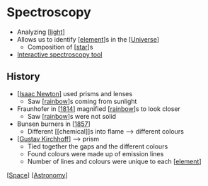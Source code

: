 # Spectroscopy

- Analyzing [[light]]
- Allows us to identify [[element]]s in the [[Universe]]
  - Composition of [[star]]s
- [Interactive spectroscopy tool](http://www.jjdebenedictis.com/Spectroscopy/)

## History

- [[Isaac Newton]] used prisms and lenses
  - Saw [[rainbow]]s coming from sunlight
- Fraunhofer in [[1814]] magnified [[rainbow]]s to look closer
  - Saw [[rainbow]]s were not solid
- Bunsen burners in [[1857]]
  - Different [[chemical]]s into flame --> different colours
- [[Gustav Kirchhoff]] --> prism
  - Tied together the gaps and the different colours
  - Found colours were made up of emission lines
  - Number of lines and colours were unique to each [[element]]

[[Space]] [[Astronomy]]

[//begin]: # "Autogenerated link references for markdown compatibility"
[light]: light "Light"
[element]: element "Element"
[Universe]: universe "Universe"
[star]: star "Star"
[Isaac Newton]: isaac-newton "Isaac Newton"
[rainbow]: rainbow "Rainbow"
[1814]: 1814 "1814"
[rainbow]: rainbow "Rainbow"
[rainbow]: rainbow "Rainbow"
[1857]: 1857 "1857"
[Gustav Kirchhoff]: gustav-kirchhoff "Gustav Kirchhoff"
[element]: element "Element"
[Space]: space "Space"
[Astronomy]: astronomy "Astronomy"
[//end]: # "Autogenerated link references"